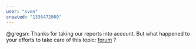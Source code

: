 ```yaml
---
user: "sven"
created: "1336472009"
---
```


@gregsn: Thanks for taking our reports into account. But what happened to your efforts to take care of this topic: [forum](forum) ?
